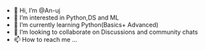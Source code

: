 - 👋 Hi, I’m @An-uj
- 👀 I’m interested in Python,DS and ML
- 🌱 I’m currently learning Python(Basics+ Advanced)
- 💞️ I’m looking to collaborate on Discussions and community chats
- 📫 How to reach me ...

<!---
An-uj/An-uj is a ✨ special ✨ repository because its `README.md` (this file) appears on your GitHub profile.
You can click the Preview link to take a look at your changes.
--->
